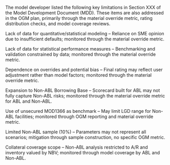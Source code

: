 The model developer listed the following key limitations in Section XXX of the Model Development Document (MDD). These items are also addressed in the OGM plan, primarily through the material override metric, rating distribution checks, and model coverage reviews.

Lack of data for quantitative/statistical modeling – Reliance on SME opinion due to insufficient defaults; monitored through the material override metric.

Lack of data for statistical performance measures – Benchmarking and validation constrained by data; monitored through the material override metric.

Dependence on overrides and potential bias – Final rating may reflect user adjustment rather than model factors; monitored through the material override metric.

Expansion to Non-ABL Borrowing Base – Scorecard built for ABL may not fully capture Non-ABL risks; monitored through the material override metric for ABL and Non-ABL.

Use of unsecured MOD1366 as benchmark – May limit LGD range for Non-ABL facilities; monitored through OGM reporting and material override metric.

Limited Non-ABL sample (10%) – Parameters may not represent all scenarios; mitigation through sample construction, no specific OGM metric.

Collateral coverage scope – Non-ABL analysis restricted to A/R and inventory valued by NBV; monitored through model coverage by ABL and Non-ABL.
